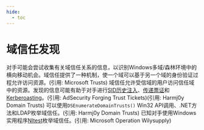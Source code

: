 ```yaml
---
hide:
  - toc
---
```


# 域信任发现

对手可能会尝试收集有关域信任关系的信息，以识别Windows多域/森林环境中的横向移动机会。域信任提供了一种机制，使一个域可以基于另一个域的身份验证过程允许访问资源。(引用: Microsoft Trusts) 域信任允许受信域的用户访问信任域中的资源。发现的信息可能有助于对手进行[SID历史注入](https://attack.mitre.org/techniques/T1134/005)、[传递票证](https://attack.mitre.org/techniques/T1550/003)和[Kerberoasting](https://attack.mitre.org/techniques/T1558/003)。(引用: AdSecurity Forging Trust Tickets)(引用: Harmj0y Domain Trusts) 可以使用`DSEnumerateDomainTrusts()` Win32 API调用、.NET方法和LDAP枚举域信任。(引用: Harmj0y Domain Trusts) 已知对手使用Windows实用程序[Nltest](https://attack.mitre.org/software/S0359)枚举域信任。(引用: Microsoft Operation Wilysupply)
